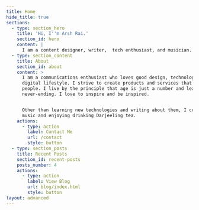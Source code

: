 ```yaml
---
title: Home
hide_title: true
sections:
  - type: section_hero
    title: 'Hi, I''m Arsh Rai.'
    section_id: hero
    content: |
      I am a content designer, writer,  tech enthusiast, and musician.
  - type: section_content
    title: About
    section_id: about
    content: >
      I am a communications enthusiast who loves good design, technology, and
      digital lifestyle. I strive to create products and services that help
      people. I live by the principle that age is just a number and learning is
      never-ending. I love to inspire and be inspired.


      Other than learning new technologies and writing about them, I create
      music and enjoying drinking Darjeeling tea. 
    actions:
      - type: action
        label: Contact Me
        url: /contact
        style: button
  - type: section_posts
    title: Recent Posts
    section_id: recent-posts
    posts_number: 4
    actions:
      - type: action
        label: View Blog
        url: blog/index.html
        style: button
layout: advanced
---
```

